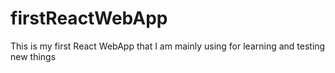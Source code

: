 # firstReactWebApp
This is my first React WebApp that I am mainly using for learning and testing new things
